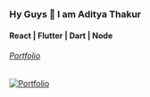 ### Hy Guys 👋 I am Aditya Thakur
#### React | Flutter | Dart | Node <br>
######  [Portfolio](https://www.instagram.com/flutter.spirit/)
[![Portfolio](https://www.instagram.com/flutter.spirit/)](https://upload.wikimedia.org/wikipedia/commons/e/e7/Instagram_logo_2016.svg)

<!--
**Aditya-Thakur-369/aditya-thakur-369** is a ✨ _special_ ✨ repository because its `README.md` (this file) appears on your GitHub profile.

Here are some ideas to get you started:

- 🔭 I’m currently working on ...
- 🌱 I’m currently learning ...
- 👯 I’m looking to collaborate on ...
- 🤔 I’m looking for help with ...
- 💬 Ask me about ...
- 📫 How to reach me: ...
- 😄 Pronouns: ...
- ⚡ Fun fact: ...
-->
